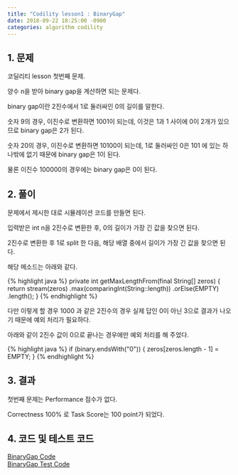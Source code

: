 ```yaml
---
title: "Codility lesson1 : BinaryGap"
date: 2018-09-22 18:25:00 -0900
categories: algorithm codility
---
```


## 1. 문제
코딜리티 lesson 첫번째 문제.

양수 n을 받아 binary gap을 계산하면 되는 문제다.

binary gap이란 2진수에서 1로 둘러싸인 0의 길이를 말한다.

숫자 9의 경우, 이진수로 변환하면 1001이 되는데, 이것은 1과 1 사이에 0이 2개가 있으므로 binary gap은 2가 된다.

숫자 20의 경우, 이진수로 변환하면 10100이 되는데, 1로 둘러싸인 0은 101 에 있는 하나밖에 없기 때문에 binary gap은 1이 된다.

물론 이진수 100000의 경우에는 binary gap은 0이 된다.


## 2. 풀이
문제에서 제시한 대로 시뮬레이션 코드를 만들면 된다.

입력받은 int n을 2진수로 변환한 후, 0의 길이가 가장 긴 값을 찾으면 된다.

2진수로 변환한 후 1로 split 한 다음, 해당 배열 중에서 길이가 가장 긴 값을 찾으면 된다.

해당 메소드는 아래와 같다.

{% highlight java %}
    private int getMaxLengthFrom(final String[] zeros) {
       return stream(zeros)
           .max(comparingInt(String::length))
           .orElse(EMPTY)
           .length();
    }
{% endhighlight %}

다만 이렇게 할 경우 1000 과 같은 2진수의 경우 실제 답인 0이 아닌 3으로 결과가 나오기 때문에 예외 처리가 필요하다.

아래와 같이 2진수 값이 0으로 끝나는 경우에만 예외 처리를 해 주었다.

{% highlight java %}
    if (binary.endsWith("0")) {
        zeros[zeros.length - 1] = EMPTY;
    }
{% endhighlight %}

## 3. 결과
첫번째 문제는 Performance 점수가 없다.

Correctness 100% 로 Task Score는 100 point가 되었다.


## 4. 코드 및 테스트 코드
<div markdown="0"><a href="https://github.com/parksolo/algoStudy/blob/master/src/main/codility/lesson/lesson1/BinaryGap.java" class="btn btn-success" target="_blank">BinaryGap Code</a></div>   
<div markdown="0"><a href="https://github.com/parksolo/algoStudy/blob/master/src/test/codility/lesson/lesson1/BinaryGapTest.java" class="btn btn-warning" target="_blank">BinaryGap Test Code</a></div>

